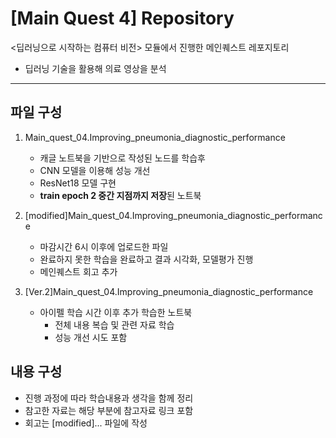 # [Main Quest 4] Repository

<딥러닝으로 시작하는 컴퓨터 비전> 모듈에서 진행한 메인퀘스트 레포지토리
- 딥러닝 기술을 활용해 의료 영상을 분석

---

## 파일 구성

1. Main_quest_04.Improving_pneumonia_diagnostic_performance
   - 캐글 노트북을 기반으로 작성된 노드를 학습후 
    - CNN 모델을 이용해 성능 개선 
    - ResNet18 모델 구현
    - **train epoch 2 중간 지점까지 저장**된 노트북
    
2. [modified]Main_quest_04.Improving_pneumonia_diagnostic_performance
   - 마감시간 6시 이후에 업로드한 파일
    - 완료하지 못한 학습을 완료하고 결과 시각화, 모델평가 진행
    - 메인퀘스트 회고 추가
  
3. [Ver.2]Main_quest_04.Improving_pneumonia_diagnostic_performance
   - 아이펠 학습 시간 이후 추가 학습한 노트북
      - 전체 내용 복습 및 관련 자료 학습
      - 성능 개선 시도 포함
  
## 내용 구성
- 진행 과정에 따라 학습내용과 생각을 함께 정리
- 참고한 자료는 해당 부분에 참고자료 링크 포함
- 회고는 [modified]... 파일에 작성
